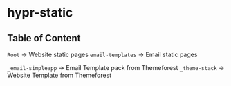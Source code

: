 # hypr-static

## Table of Content

`Root` → Website static pages
`email-templates` → Email static pages

`_email-simpleapp` → Email Template pack from Themeforest
`_theme-stack` → Website Template from Themeforest